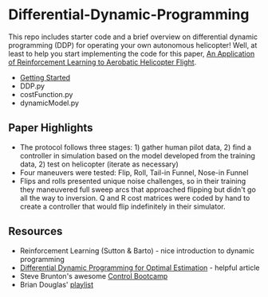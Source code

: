 # Differential-Dynamic-Programming

This repo includes starter code and a brief overview on differential dynamic programming (DDP) for operating your own autonomous helicopter! Well, at least to help you start implementing the code for this paper, [An Application of Reinforcement Learning to Aerobatic Helicopter Flight](http://heli.stanford.edu/papers/nips06-aerobatichelicopter.pdf).

* [Getting Started](https://github.com/SioKCronin/Differential-Dynamic-Programming/blob/master/Getting%20Started.ipynb)
* DDP.py
* costFunction.py
* dynamicModel.py

## Paper Highlights

* The protocol follows three stages: 1) gather human pilot data, 2) find a controller in simulation based on the model developed from the training data, 2) test on helicopter (iterate as necessary)
* Four maneuvers were tested: Flip, Roll, Tail-in Funnel, Nose-in Funnel
* Flips and rolls presented unique noise challenges, so in their training they maneuvered full sweep arcs that approached flipping but didn't go all the way to inversion. Q and R cost matrices were coded by hand to create a controller that would flip indefinitely in their simulator.

## Resources

* Reinforcement Learning (Sutton & Barto) - nice introduction to dynamic programming
* [Differential Dynamic Programming for Optimal Estimation](https://www.cc.gatech.edu/~dellaert/pubs/Kobilarov15icra.pdf) - helpful article
* Steve Brunton's awesome [Control Bootcamp](https://www.youtube.com/channel/UCm5mt-A4w61lknZ9lCsZtBw)
* Brian Douglas' [playlist](https://www.youtube.com/watch?v=oBc_BHxw78s&list=PLUMWjy5jgHK1NC52DXXrriwihVrYZKqjk)



